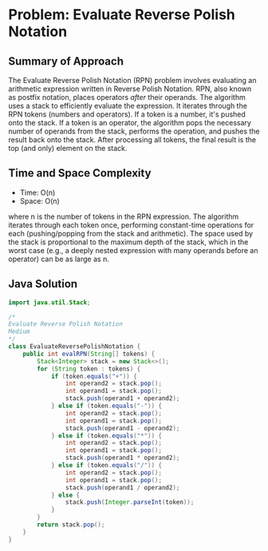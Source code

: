 # Problem: Evaluate Reverse Polish Notation

## Summary of Approach

The Evaluate Reverse Polish Notation (RPN) problem involves evaluating an arithmetic expression written in Reverse Polish Notation.  RPN, also known as postfix notation, places operators *after* their operands.  The algorithm uses a stack to efficiently evaluate the expression.  It iterates through the RPN tokens (numbers and operators).  If a token is a number, it's pushed onto the stack. If a token is an operator, the algorithm pops the necessary number of operands from the stack, performs the operation, and pushes the result back onto the stack.  After processing all tokens, the final result is the top (and only) element on the stack.

## Time and Space Complexity
- Time: O(n)
- Space: O(n)

where n is the number of tokens in the RPN expression.  The algorithm iterates through each token once, performing constant-time operations for each (pushing/popping from the stack and arithmetic).  The space used by the stack is proportional to the maximum depth of the stack, which in the worst case (e.g., a deeply nested expression with many operands before an operator) can be as large as n.

## Java Solution
```java
import java.util.Stack;

/*
Evaluate Reverse Polish Notation
Medium
*/
class EvaluateReversePolishNotation {
    public int evalRPN(String[] tokens) {
        Stack<Integer> stack = new Stack<>();
        for (String token : tokens) {
            if (token.equals("+")) {
                int operand2 = stack.pop();
                int operand1 = stack.pop();
                stack.push(operand1 + operand2);
            } else if (token.equals("-")) {
                int operand2 = stack.pop();
                int operand1 = stack.pop();
                stack.push(operand1 - operand2);
            } else if (token.equals("*")) {
                int operand2 = stack.pop();
                int operand1 = stack.pop();
                stack.push(operand1 * operand2);
            } else if (token.equals("/")) {
                int operand2 = stack.pop();
                int operand1 = stack.pop();
                stack.push(operand1 / operand2);
            } else {
                stack.push(Integer.parseInt(token));
            }
        }
        return stack.pop();
    }
}
```